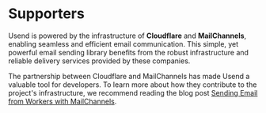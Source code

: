 # Supporters

Usend is powered by the infrastructure of **Cloudflare** and **MailChannels**, enabling seamless and efficient email communication. This simple, yet powerful email sending library benefits from the robust infrastructure and reliable delivery services provided by these companies.

The partnership between Cloudflare and MailChannels has made Usend a valuable tool for developers. To learn more about how they contribute to the project's infrastructure, we recommend reading the blog post [Sending Email from Workers with MailChannels](https://blog.cloudflare.com/sending-email-from-workers-with-mailchannels/).